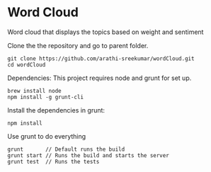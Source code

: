 # Word Cloud
Word cloud that displays the topics based on weight and sentiment

Clone the the repository and go to parent folder.

    git clone https://github.com/arathi-sreekumar/wordCloud.git
    cd wordCloud

Dependencies: This project requires node and grunt for set up.

    brew install node
    npm install -g grunt-cli

Install the dependencies in grunt:

    npm install

Use grunt to do everything

    grunt       // Default runs the build
    grunt start // Runs the build and starts the server
    grunt test  // Runs the tests

